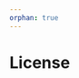 ```yaml
---
orphan: true
---
```


# License

```{include} ../LICENSE

```
                                                                                                                                                                                                                                                                                                                     
